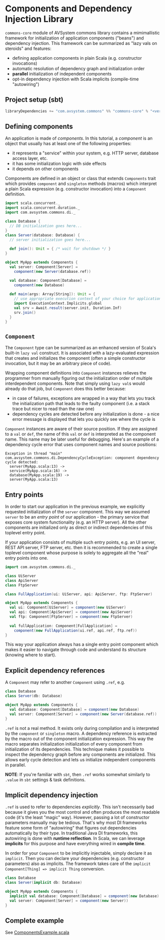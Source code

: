 # Components and Dependency Injection Library

`commons-core` module of AVSystem commons library contains a mimimallistic framework for initialization of application components ("beans")
and dependency injection. This framework can be summarized as "lazy vals on steroids" and features:

* defining application components in plain Scala (e.g. constructor invocations)
* automatic resolution of dependency graph and initialization order
* **parallel** initialization of independent components
* opt-in dependency injection with Scala implicits (compile-time "autowiring")

## Project setup (sbt)

```scala
libraryDependencies += "com.avsystem.commons" %% "commons-core" % "<version>"
```

## Defining components

An application is made of _components_. In this tutorial, a _component_ is an object 
that usually has at least one of the following properties:

* it represents a "service" within your system, e.g. HTTP server, database access layer, etc.
* it has some initialization logic with side effects
* it depends on other components


Components are defined in an object or class that extends `Components` trait which provides `component`
and `singleton` methods (macros) which interpret a plain Scala expression (e.g. constructor invocation) into
a `Component` definition.

```scala
import scala.concurrent._
import scala.concurrent.duration._
import com.avsystem.commons.di._

class Database {
  // DB initialization goes here...
}
class Server(database: Database) {
  // server initialization goes here...
  
  def join(): Unit = { /* wait for shutdown */ }
}

object MyApp extends Components {
  val server: Component[Server] = 
    component(new Server(database.ref))

  val database: Component[Database] =
    component(new Database)
    
  def main(args: Array[String]): Unit = {
    // use appropriate execution context of your choice for application initialization
    import ExecutionContext.Implicits.global
    val srv = Await.result(server.init, Duration.Inf)
    srv.join()
  }
}
```

## `Component`

The `Component` type can be summarized as an enhanced version of Scala's built-in `lazy val` construct.
It is associated with a lazy-evaluated expression that creates and initializes the component (often a 
simple constructor invocation, but it may be an arbitrary piece of code). 

Wrapping component definitions into `Component` instances relieves the programmer from manually figuring out 
the initialization order of multiple interdependent components. Note that simply using `lazy val`s would already
do that job, but `Component` does this better because:

* in case of failures, exceptions are wrapped in a way that lets you track the initialization path that
  leads to the faulty component (i.e. a stack trace but nicer to read than the raw one)
* dependency cycles are detected before any initialization is done - a nice error message is displayed that lets
  you quickly see where the cycle is
  
`Component` instances are aware of their source position. If they are assigned to a `val` or `def`, the name of
this `val` or `def` is interpreted as the component name. This name may be later useful for debugging. 
Here's an example of a dependency cycle error that uses component names and source positions:

```
Exception in thread "main" com.avsystem.commons.di.DependencyCycleException: component dependency cycle detected:
  server(MyApp.scala:13) ->
  service(MyApp.scala:16) ->
  database(MyApp.scala:19) ->
  server(MyApp.scala:13)
```

## Entry points

In order to start our application in the previous example, we explicitly requested initialization of the 
`server` component. This way we assumed `server` to be an _entry point_ of our application - the primary 
service that exposes core system functionality (e.g. an HTTP server).
All the other components are initialized only as direct or indirect dependencies of this toplevel entry point.

If your application consists of multiple such entry points, e.g. an UI server, REST API server, FTP server, etc.
then it is recommended to create a single toplevel component whose purpose is solely to aggregate all the 
"real" entry points into one.

```scala
import com.avsystem.commons.di._

class UiServer
class ApiServer
class FtpServer

class FullApplication(ui: UiServer, api: ApiServer, ftp: FtpServer)

object MyApp extends Components {
  val ui: Component[UiServer] = component(new UiServer)
  val api: Component[ApiServer] = component(new ApiServer)
  val ftp: Component[FtpServer] = component(new FtpServer)
  
  val fullApplication: Component[FullApplication] =
    component(new FullApplication(ui.ref, api.ref, ftp.ref))
}
```

This way your application always has a single entry point component which makes it easier to navigate
through code and understand its structure (knowing where to start).

## Explicit dependency references

A `Component` may refer to another `Component` using `.ref`, e.g.

```scala
class Database
class Server(db: Database)

object MyApp extends Components {
  val database: Component[Database] = component(new Database)
  val server: Component[Server] = component(new Server(database.ref))
}
```

`.ref` is not a real method. It exists only during compilation and is interpreted by the `component` or `singleton` macro.
A dependency reference is extracted by the macro out of the component initialization expression. 
This way the macro separates initialization initialization of every component from initialization of its dependencies.
This technique makes it possible to inspect the dependency graph before any components are initialized.
This allows early cycle detection and lets us initialize independent components in parallel.

**NOTE**: If you're familiar with `sbt`, then `.ref` works somewhat similarly to `.value` in `sbt` settings & task definitions.

## Implicit dependency injection

`.ref` is used to refer to dependencies _explicitly_. This isn't necessarily bad because it gives you the most control and often produces
the most readable code (it's the least "magic" way). However, passing a lot of constructor parameters manually may be tedious. 
That's why most DI frameworks feature some form of "autowiring" that figures out dependencies automatically by their type.
In traditional Java DI frameworks, this autowiring is done with **runtime reflection**. In Scala, we can leverage **implicits** for this purpose
and have everything wired in **compile time**.

In order for your `Component` to be implicitly injectable, simply declare it as `implicit`. Then you can declare your dependencies
(e.g. constructor parameters) also as implicits. The framework takes care of the `implicit Component[Thing] => implicit Thing` conversion.

```scala
class Database
class Server(implicit db: Database)

object MyApp extends Components {
  implicit val database: Component[Database] = component(new Database)
  val server: Component[Server] = component(new Server))
}
```

## Complete example

See [ComponentsExample.scala](https://github.com/AVSystem/scala-commons/blob/master/commons-core/src/test/scala/com/avsystem/commons/di/ComponentsExample.scala)
